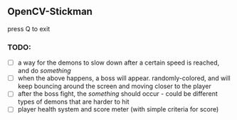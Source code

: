 ## OpenCV-Stickman

press Q to exit

### TODO:
- [ ] a way for the demons to slow down after a certain speed is reached, and do _something_
- [ ] when the above happens, a boss will appear. randomly-colored, and will keep bouncing around the screen and moving closer to the player
- [ ] after the boss fight, the _something_ should occur - could be different types of demons that are harder to hit
- [ ] player health system and score meter (with simple criteria for score)
